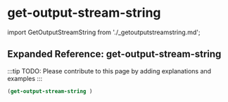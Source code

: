 # get-output-stream-string

import GetOutputStreamString from './_getoutputstreamstring.md';

<GetOutputStreamString />

## Expanded Reference: get-output-stream-string

:::tip
TODO: Please contribute to this page by adding explanations and examples
:::

```lisp
(get-output-stream-string )
```
